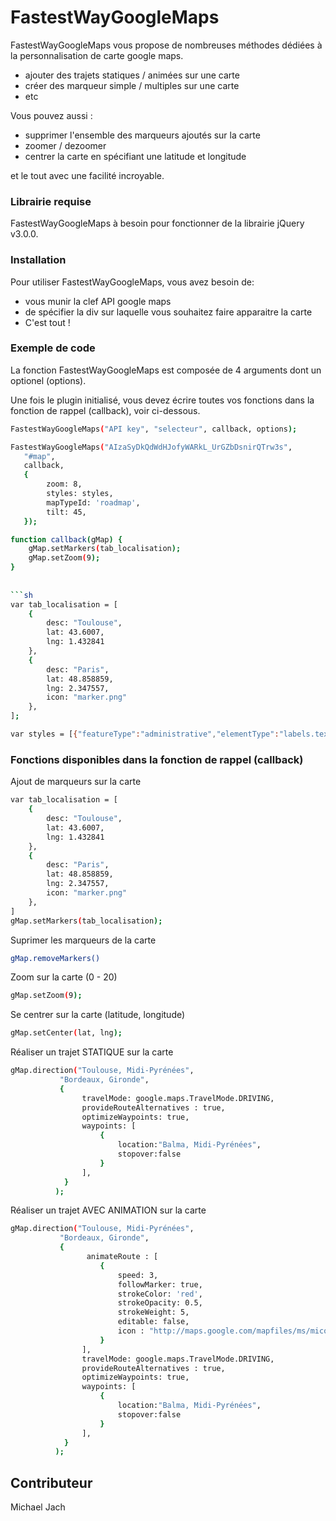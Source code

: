 # FastestWayGoogleMaps

FastestWayGoogleMaps vous propose de nombreuses méthodes dédiées à la personnalisation de carte google maps.


-   ajouter des trajets statiques / animées sur une carte
-   créer des marqueur simple / multiples sur une carte
-   etc


Vous pouvez aussi :
-   supprimer l'ensemble des marqueurs ajoutés sur la carte
-   zoomer / dezoomer
-   centrer la carte en spécifiant une latitude et longitude



et le tout avec une facilité incroyable.


### Librairie requise
FastestWayGoogleMaps à besoin pour fonctionner de la librairie jQuery v3.0.0.



### Installation
Pour utiliser FastestWayGoogleMaps, vous avez besoin de:
-   vous munir la clef API google maps
-   de spécifier la div sur laquelle vous souhaitez faire apparaitre la carte
-   C'est tout !


### Exemple de code
La fonction FastestWayGoogleMaps est composée de 4 arguments dont un optionel (options).

Une fois le plugin initialisé, vous devez écrire toutes vos fonctions dans la fonction de rappel (callback), voir ci-dessous.

```sh
FastestWayGoogleMaps("API key", "selecteur", callback, options);
```

```sh
FastestWayGoogleMaps("AIzaSyDkQdWdHJofyWARkL_UrGZbDsnirQTrw3s",
   "#map",
   callback,
   {
        zoom: 8,
        styles: styles,
        mapTypeId: 'roadmap',
        tilt: 45,   
   });
```

```sh
function callback(gMap) {
    gMap.setMarkers(tab_localisation);
    gMap.setZoom(9);
}
  
  
```sh
var tab_localisation = [
    {
        desc: "Toulouse",
        lat: 43.6007,
        lng: 1.432841
    },
    {
        desc: "Paris",
        lat: 48.858859,
        lng: 2.347557,
        icon: "marker.png"
    },
];
```

```sh
var styles = [{"featureType":"administrative","elementType":"labels.text.fill","stylers":[{"color":"#444444"}]},{"featureType":"landscape","elementType":"all","stylers":[{"color":"#f2f2f2"}]},{"featureType":"poi","elementType":"all","stylers":[{"visibility":"off"}]},{"featureType":"road","elementType":"all","stylers":[{"saturation":-100},{"lightness":45}]},{"featureType":"road.highway","elementType":"all","stylers":[{"visibility":"simplified"}]},{"featureType":"road.arterial","elementType":"labels.icon","stylers":[{"visibility":"off"}]},{"featureType":"transit","elementType":"all","stylers":[{"visibility":"off"}]},{"featureType":"water","elementType":"all","stylers":[{"color":"#46bcec"},{"visibility":"on"}]}];
```


### Fonctions disponibles dans la fonction de rappel (callback)

Ajout de marqueurs sur la carte
```sh
var tab_localisation = [
    {
        desc: "Toulouse",
        lat: 43.6007,
        lng: 1.432841
    },
    {
        desc: "Paris",
        lat: 48.858859,
        lng: 2.347557,
        icon: "marker.png"
    },
]
gMap.setMarkers(tab_localisation);
```

Suprimer les marqueurs de la carte
```sh
gMap.removeMarkers()
```

Zoom sur la carte (0 - 20)
```sh
gMap.setZoom(9);
```

Se centrer sur la carte (latitude, longitude)
```sh
gMap.setCenter(lat, lng);
```

Réaliser un trajet STATIQUE sur la carte
```sh
gMap.direction("Toulouse, Midi-Pyrénées",
           "Bordeaux, Gironde",
           {
                travelMode: google.maps.TravelMode.DRIVING,
                provideRouteAlternatives : true,
                optimizeWaypoints: true,
                waypoints: [
                    {
                        location:"Balma, Midi-Pyrénées",
                        stopover:false
                    }
                ],
            }
          );
```

Réaliser un trajet AVEC ANIMATION sur la carte
```sh
gMap.direction("Toulouse, Midi-Pyrénées",
           "Bordeaux, Gironde",
           {
                 animateRoute : [
                    {
                        speed: 3, 
                        followMarker: true,
                        strokeColor: 'red',
                        strokeOpacity: 0.5,
                        strokeWeight: 5,
                        editable: false,
                        icon : "http://maps.google.com/mapfiles/ms/micons/blue.png",
                    }
                ],
                travelMode: google.maps.TravelMode.DRIVING,
                provideRouteAlternatives : true,
                optimizeWaypoints: true,
                waypoints: [
                    {
                        location:"Balma, Midi-Pyrénées",
                        stopover:false
                    }
                ],
            }
          );
```


## Contributeur

Michael Jach
